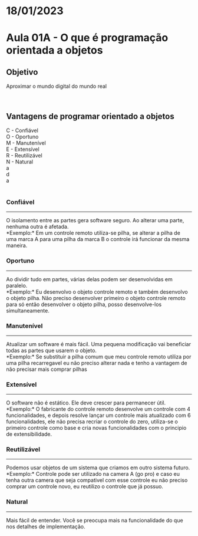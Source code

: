 # 18/01/2023

# Aula 01A - O que é programação orientada a objetos

## Objetivo
Aproximar o mundo digital do mundo real

<br/>

## Vantagens de programar orientado a objetos
C - Confiável <br/>
O - Oportuno <br/>
M - Manutenível <br/>
E - Extensível <br/>
R - Reutilizável <br/>
N - Natural <br/>
a <br/>
d <br/>
a <br/><br/>

### Confiável
<hr/>
O isolamento entre as partes gera software seguro. Ao alterar uma parte, nenhuma outra é afetada.
<br/>
*Exemplo:* Em um controle remoto utiliza-se pilha, se alterar a pilha de uma marca A para uma pilha da marca B o controle irá funcionar da mesma maneira.

### Oportuno
<hr/>
Ao dividir tudo em partes, várias delas podem ser desenvolvidas em paralelo.
<br/>
*Exemplo:* Eu desenvolvo o objeto controle remoto e também desenvolvo o objeto pilha. Não preciso desenvolver primeiro o objeto controle remoto para só então desenvolver o objeto pilha, posso desenvolve-los simultaneamente.

### Manutenível
<hr/>
Atualizar um software é mais fácil. Uma pequena modificação vai beneficiar todas as partes que usarem o objeto.
<br/>
*Exemplo:* Se substituir a pilha comum que meu controle remoto utiliza por uma pilha recarregavel eu não preciso alterar nada e tenho a vantagem de não precisar mais comprar pilhas

### Extensível
<hr/>
O software não é estático. Ele deve crescer para permanecer útil.
<br/>
*Exemplo:* O fabricante do controle remoto desenvolve um controle com 4 funcionalidades, e depois resolve lançar um controle mais atualizado com 6 funcionalidades, ele não precisa recriar o controle do zero, utiliza-se o primeiro controle como base e cria novas funcionalidades com o principio de extensibilidade.

### Reutilizável
<hr/>
Podemos usar objetos de um sistema que criamos em outro sistema futuro.
<br/>
*Exemplo:* Controle pode ser utilizado na camera A (go pro) e caso eu tenha outra camera que seja compativel com esse controle eu não preciso comprar um controle novo, eu reutilizo o controle que já possuo.

### Natural
<hr/>
Mais fácil de entender. Você se preocupa mais na funcionalidade do que nos detalhes de implementação.
<br/>



